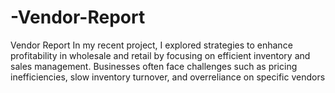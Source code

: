 # -Vendor-Report
Vendor Report In my recent project, I explored strategies to enhance profitability in wholesale and retail by focusing on efficient inventory and sales management. Businesses often face challenges such as pricing inefficiencies, slow inventory turnover, and overreliance on specific vendors
